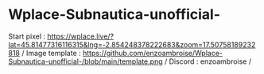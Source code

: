 # Wplace-Subnautica-unofficial-

Start pixel :  https://wplace.live/?lat=45.81477316116315&lng=-2.854248378222683&zoom=17.50758189232818 /
Image template :  https://github.com/enzoambroise/Wplace-Subnautica-unofficial-/blob/main/template.png /
Discord :  enzoambroise /
